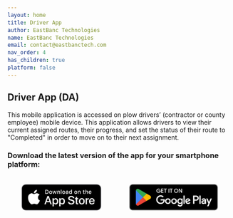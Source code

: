 ```yaml
---
layout: home
title: Driver App
author: EastBanc Technologies
name: EastBanc Technologies
email: contact@eastbanctech.com
nav_order: 4
has_children: true
platform: false
---
```


## Driver App (DA)

This mobile application is accessed on plow drivers’ (contractor or county employee) mobile device. This application allows drivers to view their current assigned routes, their progress, and set the status of their route to "Completed" in order to move on to their next assignment.

### Download the latest version of the app for your smartphone platform:
<br>

  <style>
        .container {
            display: flex;
            justify-content: center;
            align-items: center;
            width: 100%;
            height: auto;
        }

        .column {
            flex: 1;
            text-align: center;
        }

        .badge {
            height: 60px;
        }
        
  </style>


  <div class="container">
        <div class="column">
            <a href="https://apps.apple.com/us/app/snowiq-driver/id1336056235"><img src="images/driver/da-overview/apple_store_badge.png" class="badge"></a>
            </div>
        <div class="column">
            <a href="https://play.google.com/store/apps/details?id=com.eastbanctech.transitiq.snowtrax&hl=en_US&gl=US"><img src="images/driver/da-overview/google_play_badge.png" class="badge"></a>
            </div>
   </div>
